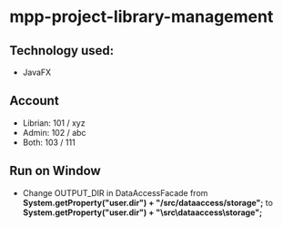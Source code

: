 # mpp-project-library-management

## Technology used:
- JavaFX

## Account
- Librian: 101 / xyz
- Admin: 102 / abc
- Both: 103 / 111

## Run on Window
- Change OUTPUT_DIR in DataAccessFacade from **System.getProperty("user.dir") + "/src/dataaccess/storage";** to **System.getProperty("user.dir") + "\\src\\dataaccess\\storage";**
